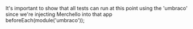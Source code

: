 It's important to show that all tests can run at this point using the 'umbraco' since we're injecting Merchello into that app
     beforeEach(module('umbraco'));
